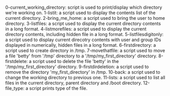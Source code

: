 0-current_working_directory: script is used to print/display which directory we're working on.
1-listit: a script used to display the contents list of the current directory.
2-bring_me_home: a script used to bring the user to home directory.
3-listfiles: a script used to display the current directory contents in a long format.
4-listmorefiles: a script used to display the current directory contents, including hidden file in a long format.
5-listfilesdigitonly: a script used to display current direcotry contents with user and group IDs displayed in numerically, hidden files in a long format.
6-firstdirectory: a script used to create directory in /tmp.
7-movethatfile: a script used to move a file 'betty' from '/tmp' directory to a '/tmp/my_first_directory' directory.
8-firstdelete: a script used to delete the file 'betty' in the '/tmp/my_first_directory' directory.
9-firstdirdeletion: a script used to remove the directory 'my_first_directory' in /tmp.
10-back: a script used to change the working directory to previous one.
11-lists: a script used to list all files in the current directory, parent directory and /boot directory.
12-file_type: a script prints type of the file.

